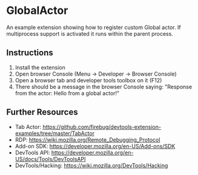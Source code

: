 GlobalActor
===========
An example extension showing how to register custom Global actor.
If multiprocess support is activated it runs within the parent
process.

Instructions
------------
1. Install the extension
2. Open browser Console (Menu -> Developer -> Browser Console)
3. Open a browser tab and developer tools toolbox on it (F12)
4. There should be a message in the browser Console saying:
"Response from the actor: Hello from a global actor!"

Further Resources
-----------------
* Tab Actor: https://github.com/firebug/devtools-extension-examples/tree/master/TabActor
* RDP: https://wiki.mozilla.org/Remote_Debugging_Protocol
* Add-on SDK: https://developer.mozilla.org/en-US/Add-ons/SDK
* DevTools API: https://developer.mozilla.org/en-US/docs/Tools/DevToolsAPI
* DevTools/Hacking: https://wiki.mozilla.org/DevTools/Hacking
